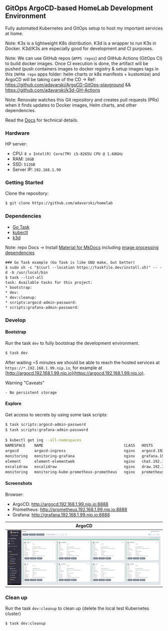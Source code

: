 ## GitOps ArgoCD-based HomeLab Development Environment

Fully automated Kubernetes and GitOps setup to host my important services at home.

Note: K3s is a lightweight K8s distribution. K3d is a wrapper to run K3s in Docker. K3d/K3s are especially good for development and CI purposes.


Note: We can use GitHub repos (`APPS repos`) and GitHub Actions (GitOps CI) to build docker images. Once CI execution is done, the artifact will be pushed (push containers images to docker registry & setup images tags in this `INFRA repo` apps folder: helm charts or k8s manifests + kustomize) and ArgoCD will be taking care of the CD -> Ref: https://github.com/adavarski/ArgoCD-GitOps-playground && https://github.com/adavarski/k3d-GH-Actions

Note: Renovate watches this Git repository and creates pull requests (PRs) when it finds updates to Docker images, Helm charts, and other dependencies. 

Read the [Docs](https://adavarski.github.io/homelab) for technical details.

### Hardware

HP server:
- CPU: `8 x Intel(R) Core(TM) i5-8265U CPU @ 1.60GHz`
- RAM: `16GB`
- SSD: `512GB`
- Server IP: `192.168.1.99`

### Getting Started

Clone the repository:

```sh
$ git clone https://github.com/adavarski/homelab
```

### Dependencies

- [Go Task](https://taskfile.dev/installation)
- [kubectl](https://kubernetes.io/docs/tasks/tools/#kubectl)
- [k3d](https://k3d.io/#installation) 

 Note: repo Docs -> Install [Material for MkDocs](https://squidfunk.github.io/mkdocs-material/getting-started/#latest) including [image processing dependencies](https://squidfunk.github.io/mkdocs-material/setup/dependencies/image-processing)

```
### Go Task example (Go Task is like GNU make, but better)
$ sudo sh -c "$(curl --location https://taskfile.dev/install.sh)" -- -d -b /usr/local/bin
$ task --list-all
task: Available tasks for this project:
* bootstrap:                           
* dev:                                 
* dev:cleanup:                         
* scripts:argocd-admin-password: 
* scripts:grafana-admin-password:
```

### Develop

#### Bootstrap

Run the task `dev` to fully bootstrap the development environment.

```bash
$ task dev
```

After waiting ~5 minutes we should be able to reach the hosted services at `https://*.192.168.1.99.nip.io`, for example at [http://argocd.192.168.1.99.nip.io](https://argocd.192.168.1.99.nip.io).

Warning "Caveats"

    - No persistent storage

#### Explore

Get access to secrets by using some task scripts:

```bash
$ task scripts:argocd-admin-password
$ task scripts:grafana-admin-password

$ kubectl get ing --all-namespaces
NAMESPACE    NAME                                    CLASS   HOSTS                            ADDRESS      PORTS   AGE
argocd       argocd-ingress                          nginx   argocd.192.168.1.99.nip.io       172.28.0.2   80      99m
monitoring   monitoring-grafana                      nginx   grafana.192.168.1.99.nip.io      172.28.0.2   80      93m
element      element-elementweb                      nginx   chat.192.168.1.99.nip.io         172.28.0.2   80      93m
excalidraw   excalidraw                              nginx   draw.192.168.1.99.nip.io         172.28.0.2   80      93m
monitoring   monitoring-kube-prometheus-prometheus   nginx   prometheus.192.168.1.99.nip.io   172.28.0.2   80      93m

```

#### Screenshots

Browser: 
- ArgoCD: http://argocd.192.168.1.99.nip.io:8888
- Prometheus: http://prometheus.192.168.1.99.nip.io:8888
- Grafana: http://grafana.192.168.1.99.nip.io:8888

| ArgoCD |
| :--: |
| ![ArgoCD dashboard screenshot](docs/images/homelab-argocd.png) |


### Clean up

Run the task `dev:cleanup` to clean up (delete the local test Kubernetes cluster)

```bash
$ task dev:cleanup
```

